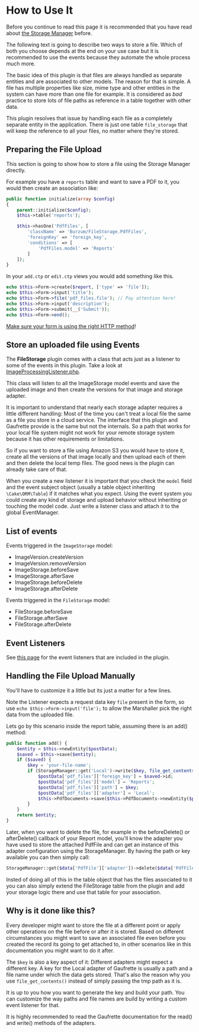 How to Use It
=============

Before you continue to read this page it is recommended that you have read about [the Storage Manager](The-Storage-Manager.md) before.

The following text is going to describe two ways to store a file. Which of both you choose depends at the end on your use case but it is recommended to use the events because they automate the whole process much more.

The basic idea of this plugin is that files are always handled as separate entities and are associated to other models. The reason for that is simple. A file has multiple properties like size, mime type and other entities in the system can have more than one file for example. It is considered as *bad* practice to store lots of file paths as reference in a table together with other data.

This plugin resolves that issue by handling each file as a completely separate entity in the application. There is just one table `file_storage` that will keep the reference to all your files, no matter where they're stored.

Preparing the File Upload
-------------------------

This section is going to show how to store a file using the Storage Manager directly.

For example you have a `reports` table and want to save a PDF to it, you would then create an association like:

```php
public function initialize(array $config)
{
	parent::initialize($config);
	$this->table('reports');

	$this->hasOne('PdfFiles', [
		'className' => 'Burzum/FileStorage.PdfFiles',
		'foreignKey' => 'foreign_key',
		'conditions' => [
			'PdfFiles.model' => 'Reports'
		]
	]);
}
```

In your `add.ctp` or `edit.ctp` views you would add something like this.

```php
echo $this->Form->create($report, ['type' => 'file']);
echo $this->Form->input('title');
echo $this->Form->file('pdf_files.file'); // Pay attention here!
echo $this->Form->input('description');
echo $this->Form->submit(__('Submit'));
echo $this->Form->end();
```

[Make sure your form is using the right HTTP method](http://book.cakephp.org/3.0/en/views/helpers/form.html#changing-the-http-method-for-a-form)!

Store an uploaded file using Events
-----------------------------------

The **FileStorage** plugin comes with a class that acts just as a listener to some of the events in this plugin. Take a look at [ImageProcessingListener.php](../../src/Event/ImageProcessingListener.php).

This class will listen to all the ImageStorage model events and save the uploaded image and then create the versions for that image and storage adapter.

It is important to understand that nearly each storage adapter requires a little different handling: Most of the time you can't treat a local file the same as a file you store in a cloud service.
The interface that this plugin and Gaufrette provide is the same but not the internals. So a path that works for your local file system might not work for your remote storage system because it has other requirements or limitations.

So if you want to store a file using Amazon S3 you would have to store it, create all the versions of that image locally and then upload each of them and then delete the local temp files. The good news is the plugin can already take care of that.

When you create a new listener it is important that you check the `model` field and the event subject object (usually a table object inheriting `\Cake\ORM\Table`) if it matches what you expect. Using the event system you could create any kind of storage and upload behavior without inheriting or touching the model code. Just write a listener class and attach it to the global EventManager.

List of events
--------------

Events triggered in the `ImageStorage` model:

 * ImageVersion.createVersion
 * ImageVersion.removeVersion
 * ImageStorage.beforeSave
 * ImageStorage.afterSave
 * ImageStorage.beforeDelete
 * ImageStorage.afterDelete

Events triggered in the `FileStorage` model:

 * FileStorage.beforeSave
 * FileStorage.afterSave
 * FileStorage.afterDelete

Event Listeners
---------------

See [this page](Included-Event-Listeners.md) for the event listeners that are included in the plugin.


Handling the File Upload Manually
---------------------------------

You'll have to customize it a little but its just a matter for a few lines.

Note the Listener expects a request data key `file` present in the form, so use `echo $this->Form->input('file');` to allow the Marshaller pick the right data from the uploaded file.

Lets go by this scenario inside the report table, assuming there is an add() method:

```php
public function add() {
	$entity = $this->newEntity($postData);
	$saved = $this->save($entity);
	if ($saved) {
		$key = 'your-file-name';
		if (StorageManager::get('Local')->write($key, file_get_contents($this->data['pdf_files']['file']['tmp_name']))) {
			$postData['pdf_files']['foreign_key'] = $saved->id;
			$postData['pdf_files']['model'] = 'Reports';
			$postData['pdf_files']['path'] = $key;
			$postData['pdf_files']['adapter'] = 'Local';
			$this->PdfDocuments->save($this->PdfDocuments->newEntity($postData));
		}
	}
	return $entity;
}
```

Later, when you want to delete the file, for example in the beforeDelete() or afterDelete() callback of your Report model, you'll know the adapter you have used to store the attached PdfFile and can get an instance of this adapter configuration using the StorageManager. By having the path or key available you can then simply call:

```php
StorageManager::get($data['PdfFile']['adapter'])->delete($data['PdfFile']['path']);
```

Insted of doing all of this in the table object that has the files associated to it you can also simply extend the FileStorage table from the plugin and add your storage logic there and use that table for your association.

Why is it done like this?
-------------------------

Every developer might want to store the file at a different point or apply other operations on the file before or after it is stored. Based on different circumstances you might want to save an associated file even before you created the record its going to get attached to, in other scenarios like in this documentation you might want to do it after.

The ``$key`` is also a key aspect of it: Different adapters might expect a different key. A key for the Local adapter of Gaufrette is usually a path and a file name under which the data gets stored. That's also the reason why you use `file_get_contents()` instead of simply passing the tmp path as it is.

It is up to you how you want to generate the key and build your path. You can customize the way paths and file names are build by writing a custom event listener for that.

It is highly recommended to read the Gaufrette documentation for the read() and write() methods of the adapters.
